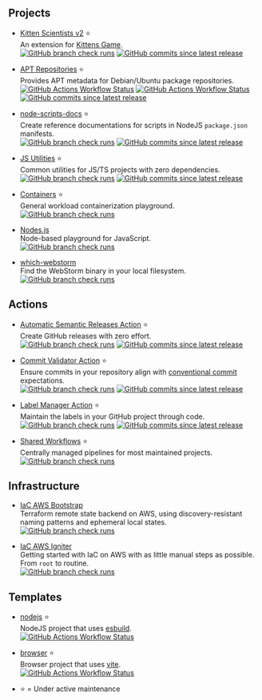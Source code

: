 ## Projects

* [Kitten Scientists v2](https://github.com/kitten-science/kitten-scientists) ⭐  
   An extension for [Kittens Game](https://kittensgame.com/).  
   [![GitHub branch check runs](https://img.shields.io/github/check-runs/kitten-science/kitten-scientists/main?style=flat-square&labelColor=%230008)](https://github.com/kitten-science/kitten-scientists/actions) [![GitHub commits since latest release](https://img.shields.io/github/commits-since/kitten-science/kitten-scientists/latest?style=flat-square&labelColor=%230008)](https://github.com/kitten-science/kitten-scientists/releases)

* [APT Repositories](https://github.com/apt-repositories/generator) ⭐  
   Provides APT metadata for Debian/Ubuntu package repositories.  
   [![GitHub Actions Workflow Status](https://img.shields.io/github/actions/workflow/status/apt-repositories/generator/debian.yml?label=debian&style=flat-square&labelColor=%230008)](https://github.com/apt-repositories/generator/actions) [![GitHub Actions Workflow Status](https://img.shields.io/github/actions/workflow/status/apt-repositories/generator/ubuntu.yml?label=ubuntu&style=flat-square&labelColor=%230008)](https://github.com/apt-repositories/generator/actions) [![GitHub commits since latest release](https://img.shields.io/github/commits-since/apt-repositories/generator/latest?style=flat-square&labelColor=%230008)](https://github.com/apt-repositories/generator/releases) 

* [node-scripts-docs](https://github.com/oliversalzburg/node-scripts-docs) ⭐  
   Create reference documentations for scripts in NodeJS `package.json` manifests.  
   [![GitHub branch check runs](https://img.shields.io/github/check-runs/oliversalzburg/node-scripts-docs/main?style=flat-square&labelColor=%230008)](https://github.com/oliversalzburg/node-scripts-docs/actions) [![GitHub commits since latest release](https://img.shields.io/github/commits-since/oliversalzburg/node-scripts-docs/latest?style=flat-square&labelColor=%230008)](https://github.com/oliversalzburg/node-scripts-docs/releases)

* [JS Utilities](https://github.com/oliversalzburg/js-utils) ⭐  
   Common utilities for JS/TS projects with zero dependencies.  
   [![GitHub branch check runs](https://img.shields.io/github/check-runs/oliversalzburg/js-utils/main?style=flat-square&labelColor=%230008)](https://github.com/oliversalzburg/js-utils/actions) [![GitHub commits since latest release](https://img.shields.io/github/commits-since/oliversalzburg/js-utils/latest?style=flat-square&labelColor=%230008)](https://github.com/oliversalzburg/js-utils/releases)

* [Containers](https://github.com/oliversalzburg/containers) ⭐  
   General workload containerization playground.  
   [![GitHub branch check runs](https://img.shields.io/github/check-runs/oliversalzburg/containers/main?style=flat-square&labelColor=%230008)](https://github.com/oliversalzburg/containers/actions)

* [Nodes.js](https://github.com/oliversalzburg/nodes-js)  
   Node-based playground for JavaScript.  
   [![GitHub branch check runs](https://img.shields.io/github/check-runs/oliversalzburg/nodes-js/main?style=flat-square&labelColor=%230008)](https://github.com/oliversalzburg/nodes-js/actions)

* [which-webstorm](https://github.com/oliversalzburg/which-webstorm)  
   Find the WebStorm binary in your local filesystem.  
   [![GitHub branch check runs](https://img.shields.io/github/check-runs/oliversalzburg/which-webstorm/main?style=flat-square&labelColor=%230008)](https://github.com/oliversalzburg/which-webstorm/actions)

## Actions

* [Automatic Semantic Releases Action](https://github.com/oliversalzburg/action-automatic-semantic-releases) ⭐  
   Create GitHub releases with zero effort.  
   [![GitHub branch check runs](https://img.shields.io/github/check-runs/oliversalzburg/action-automatic-semantic-releases/main?style=flat-square&labelColor=%230008)](https://github.com/oliversalzburg/action-automatic-semantic-releases/actions) [![GitHub commits since latest release](https://img.shields.io/github/commits-since/oliversalzburg/action-automatic-semantic-releases/latest?style=flat-square&labelColor=%230008)](https://github.com/oliversalzburg/action-automatic-semantic-releases/releases)

* [Commit Validator Action](https://github.com/oliversalzburg/action-commit-validator) ⭐  
   Ensure commits in your repository align with [conventional commit](https://www.conventionalcommits.org/en/v1.0.0/) expectations.  
   [![GitHub branch check runs](https://img.shields.io/github/check-runs/oliversalzburg/action-commit-validator/main?style=flat-square&labelColor=%230008)](https://github.com/oliversalzburg/action-commit-validator/actions) [![GitHub commits since latest release](https://img.shields.io/github/commits-since/oliversalzburg/action-commit-validator/latest?style=flat-square&labelColor=%230008)](https://github.com/oliversalzburg/action-commit-validator/releases)

* [Label Manager Action](https://github.com/oliversalzburg/action-label-manager) ⭐  
   Maintain the labels in your GitHub project through code.  
   [![GitHub branch check runs](https://img.shields.io/github/check-runs/oliversalzburg/action-label-manager/main?style=flat-square&labelColor=%230008)](https://github.com/oliversalzburg/action-label-manager/actions) [![GitHub commits since latest release](https://img.shields.io/github/commits-since/oliversalzburg/action-label-manager/latest?style=flat-square&labelColor=%230008)](https://github.com/oliversalzburg/action-label-manager/releases)

* [Shared Workflows](https://github.com/oliversalzburg/workflows) ⭐  
   Centrally managed pipelines for most maintained projects.  
   [![GitHub branch check runs](https://img.shields.io/github/check-runs/oliversalzburg/workflows/main?style=flat-square&labelColor=%230008)](https://github.com/oliversalzburg/workflows/actions)

## Infrastructure

* [IaC AWS Bootstrap](https://github.com/oliversalzburg/iac-aws-bootstrap)  
   Terraform remote state backend on AWS, using discovery-resistant naming patterns and ephemeral local states.  
   [![GitHub branch check runs](https://img.shields.io/github/check-runs/oliversalzburg/iac-aws-bootstrap/main?style=flat-square&labelColor=%230008)](https://github.com/oliversalzburg/iac-aws-bootstrap/actions)

* [IaC AWS Igniter](https://github.com/oliversalzburg/iac-aws-ignition)  
   Getting started with IaC on AWS with as little manual steps as possible. From `root` to routine.  
   [![GitHub branch check runs](https://img.shields.io/github/check-runs/oliversalzburg/iac-aws-ignition/main?style=flat-square&labelColor=%230008)](https://github.com/oliversalzburg/iac-aws-ignition/actions)

## Templates

* [nodejs](https://github.com/oliversalzburg/nodejs) ⭐  
   NodeJS project that uses [esbuild](https://esbuild.github.io/).  
   [![GitHub Actions Workflow Status](https://img.shields.io/github/actions/workflow/status/oliversalzburg/nodejs/qa.yml?label=qa&style=flat-square&labelColor=%230008)](https://github.com/oliversalzburg/nodejs/actions) 

* [browser](https://github.com/oliversalzburg/browser) ⭐  
   Browser project that uses [vite](https://vitejs.dev/).  
   [![GitHub Actions Workflow Status](https://img.shields.io/github/actions/workflow/status/oliversalzburg/browser/qa.yml?label=qa&style=flat-square&labelColor=%230008)](https://github.com/oliversalzburg/browser/actions) 

-   ⭐ = Under active maintenance